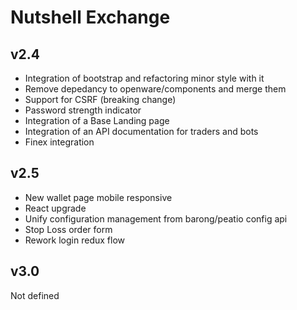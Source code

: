 # Nutshell Exchange

## v2.4

 * Integration of bootstrap and refactoring minor style with it
 * Remove depedancy to openware/components and merge them
 * Support for CSRF (breaking change)
 * Password strength indicator
 * Integration of a Base Landing page
 * Integration of an API documentation for traders and bots
 * Finex integration
 
## v2.5

 * New wallet page mobile responsive
 * React upgrade
 * Unify configuration management from barong/peatio config api
 * Stop Loss order form
 * Rework login redux flow

## v3.0

Not defined
